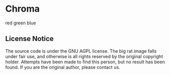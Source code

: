 # Chroma
red green blue

## License Notice

The source code is under the GNU AGPL license. The big rat image falls under fair use, and otherwise is all rights reserved by the original copyright holder. Attempts have been made to find this person, but no result has been found. If you are the original author, please contact us.
